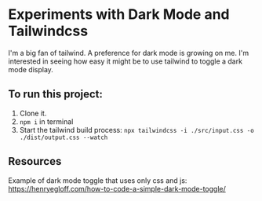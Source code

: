 # Experiments with Dark Mode and Tailwindcss

I'm a big fan of tailwind. A preference for dark mode is growing on me. I'm interested in seeing how easy it might be to use tailwind to toggle a dark mode display.

## To run this project:

1. Clone it.
2. `npm i` in terminal
3. Start the tailwind build process: `npx tailwindcss -i ./src/input.css -o ./dist/output.css --watch `

## Resources

Example of dark mode toggle that uses only css and js: https://henryegloff.com/how-to-code-a-simple-dark-mode-toggle/

